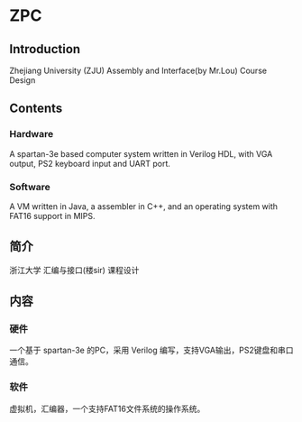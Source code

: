 # ZPC
## Introduction
Zhejiang University (ZJU) Assembly and Interface(by Mr.Lou) Course Design
## Contents
### Hardware
A spartan-3e based computer system written in Verilog HDL, with VGA output, PS2 keyboard input and UART port.
### Software
A VM written in Java, a assembler in C++, and an operating system with FAT16 support in MIPS.

## 简介
浙江大学 汇编与接口(楼sir) 课程设计
## 内容
### 硬件
一个基于 spartan-3e 的PC，采用 Verilog 编写，支持VGA输出，PS2键盘和串口通信。
### 软件
虚拟机，汇编器，一个支持FAT16文件系统的操作系统。

